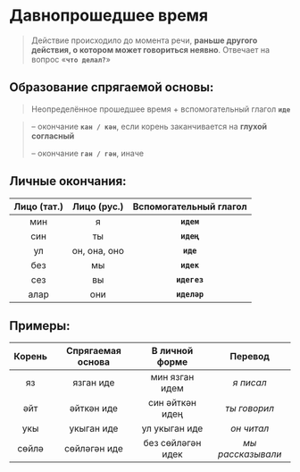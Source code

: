 # Давнопрошедшее время

> Действие происходило до момента речи, **раньше другого действия, о котором может говориться неявно**. Отвечает на вопрос «**`что делал?`**»

## Образование спрягаемой основы:

> Неопределённое прошедшее время + вспомогательный глагол **`иде`**

> – окончание **`кан / кән`**, если корень заканчивается на **глухой согласный**
>
> – окончание **`ган / гән`**, иначе

## Личные окончания:

| Лицо (тат.) |	Лицо (рус.) |	Вспомогательный глагол |
|:-----------:|:-----------:|:----------------------:|
| мин  |	я            |	**`идем`**
| син  |	ты           |	**`идең`**
| ул   |	он, она, оно |	**`иде`**
| без  |	мы           |	**`идек`**
| сез  |	вы           |	**`идегез`**
| алар |	они          |	**`иделәр`**

## Примеры:

| Корень |	Спрягаемая основа |	В личной форме | Перевод |
|:------:|:------------------:|:--------------:|:-------:|
| яз  | язган иде	|	мин язган идем | *я писал* |
| әйт  |	әйткән иде |	син әйткән идең | *ты говорил* |
| укы   |	укыган иде |	ул укыган иде | *он читал* |
| сөйлә  |	сөйләгән иде |	без сөйләгән идек | *мы рассказывали* |